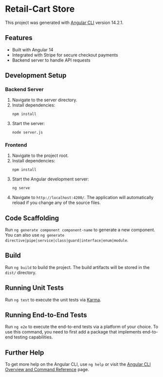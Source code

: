 # Retail-Cart Store

This project was generated with [Angular CLI](https://github.com/angular/angular-cli) version 14.2.1.

## Features
- Built with Angular 14
- Integrated with Stripe for secure checkout payments
- Backend server to handle API requests

## Development Setup
### Backend Server
1. Navigate to the server directory.
2. Install dependencies:
   ```sh
   npm install
   ```
3. Start the server:
   ```sh
   node server.js
   ```

### Frontend
1. Navigate to the project root.
2. Install dependencies:
   ```sh
   npm install
   ```
3. Start the Angular development server:
   ```sh
   ng serve
   ```
4. Navigate to `http://localhost:4200/`. The application will automatically reload if you change any of the source files.

## Code Scaffolding
Run `ng generate component component-name` to generate a new component. You can also use `ng generate directive|pipe|service|class|guard|interface|enum|module`.

## Build
Run `ng build` to build the project. The build artifacts will be stored in the `dist/` directory.

## Running Unit Tests
Run `ng test` to execute the unit tests via [Karma](https://karma-runner.github.io).

## Running End-to-End Tests
Run `ng e2e` to execute the end-to-end tests via a platform of your choice. To use this command, you need to first add a package that implements end-to-end testing capabilities.

## Further Help
To get more help on the Angular CLI, use `ng help` or visit the [Angular CLI Overview and Command Reference](https://angular.io/cli) page.

